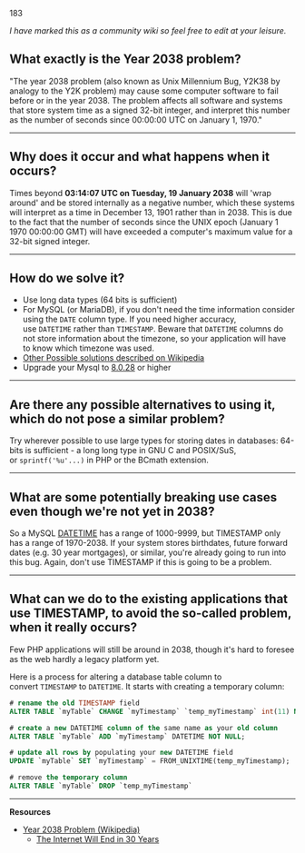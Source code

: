 183

[](https://stackoverflow.com/posts/2012620/timeline)

_I have marked this as a community wiki so feel free to edit at your leisure._

## What exactly is the Year 2038 problem?

"The year 2038 problem (also known as Unix Millennium Bug, Y2K38 by analogy to the Y2K problem) may cause some computer software to fail before or in the year 2038. The problem affects all software and systems that store system time as a signed 32-bit integer, and interpret this number as the number of seconds since 00:00:00 UTC on January 1, 1970."

---

## Why does it occur and what happens when it occurs?

Times beyond **03:14:07 UTC on Tuesday, 19 January 2038** will 'wrap around' and be stored internally as a negative number, which these systems will interpret as a time in December 13, 1901 rather than in 2038. This is due to the fact that the number of seconds since the UNIX epoch (January 1 1970 00:00:00 GMT) will have exceeded a computer's maximum value for a 32-bit signed integer.

---

## How do we solve it?

-   Use long data types (64 bits is sufficient)
-   For MySQL (or MariaDB), if you don't need the time information consider using the `DATE` column type. If you need higher accuracy, use `DATETIME` rather than `TIMESTAMP`. Beware that `DATETIME` columns do not store information about the timezone, so your application will have to know which timezone was used.
-   [Other Possible solutions described on Wikipedia](http://en.wikipedia.org/wiki/Year_2038_problem#Solutions)
-   Upgrade your Mysql to [8.0.28](https://dev.mysql.com/doc/relnotes/mysql/8.0/en/news-8-0-28.html#mysqld-8-0-28-feature) or higher

---

## Are there any possible alternatives to using it, which do not pose a similar problem?

Try wherever possible to use large types for storing dates in databases: 64-bits is sufficient - a long long type in GNU C and POSIX/SuS, or `sprintf('%u'...)` in PHP or the BCmath extension.

---

## What are some potentially breaking use cases even though we're not yet in 2038?

So a MySQL [DATETIME](http://dev.mysql.com/doc/refman/5.6/en/datetime.html) has a range of 1000-9999, but TIMESTAMP only has a range of 1970-2038. If your system stores birthdates, future forward dates (e.g. 30 year mortgages), or similar, you're already going to run into this bug. Again, don't use TIMESTAMP if this is going to be a problem.

---

## What can we do to the existing applications that use TIMESTAMP, to avoid the so-called problem, when it really occurs?

Few PHP applications will still be around in 2038, though it's hard to foresee as the web hardly a legacy platform yet.

Here is a process for altering a database table column to convert `TIMESTAMP` to `DATETIME`. It starts with creating a temporary column:

```sql
# rename the old TIMESTAMP field
ALTER TABLE `myTable` CHANGE `myTimestamp` `temp_myTimestamp` int(11) NOT NULL;

# create a new DATETIME column of the same name as your old column
ALTER TABLE `myTable` ADD `myTimestamp` DATETIME NOT NULL;

# update all rows by populating your new DATETIME field
UPDATE `myTable` SET `myTimestamp` = FROM_UNIXTIME(temp_myTimestamp);

# remove the temporary column
ALTER TABLE `myTable` DROP `temp_myTimestamp`
```

---

**Resources**

-   [Year 2038 Problem (Wikipedia)](http://en.wikipedia.org/wiki/Year_2038_problem)
	-   [The Internet Will End in 30 Years](http://readwrite.com/2008/03/13/the_internet_will_end_in_30_years/)